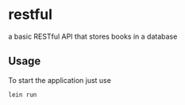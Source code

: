 # restful

a basic RESTful API that stores books in a database

## Usage

To start the application just use
```
lein run
```